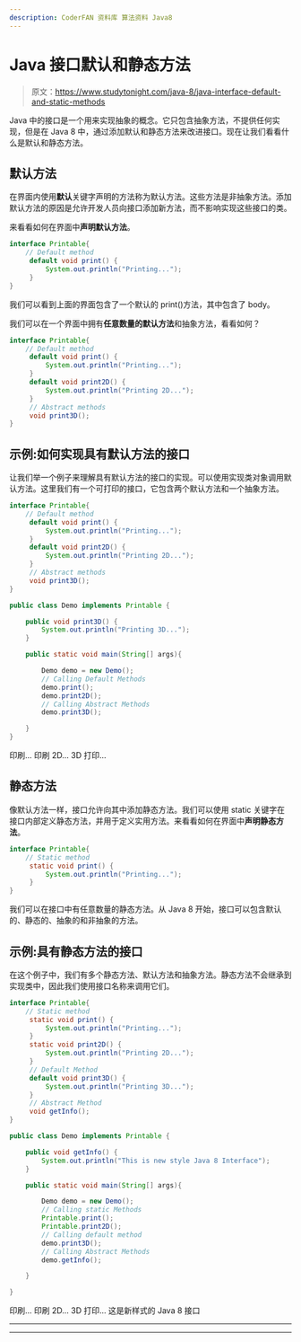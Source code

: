 ```yaml
---
description: CoderFAN 资料库 算法资料 Java8
---
```


# Java 接口默认和静态方法

> 原文：<https://www.studytonight.com/java-8/java-interface-default-and-static-methods>

Java 中的接口是一个用来实现抽象的概念。它只包含抽象方法，不提供任何实现，但是在 Java 8 中，通过添加默认和静态方法来改进接口。现在让我们看看什么是默认和静态方法。

## 默认方法

在界面内使用**默认**关键字声明的方法称为默认方法。这些方法是非抽象方法。添加默认方法的原因是允许开发人员向接口添加新方法，而不影响实现这些接口的类。

来看看如何在界面中**声明默认方法**。

```java
interface Printable{
	// Default method
	 default void print() {
		 System.out.println("Printing...");
	 }
}
```

我们可以看到上面的界面包含了一个默认的 print()方法，其中包含了 body。

我们可以在一个界面中拥有**任意数量的默认方法**和抽象方法，看看如何？

```java
interface Printable{
	// Default method
	 default void print() {
		 System.out.println("Printing...");
	 }
	 default void print2D() {
		 System.out.println("Printing 2D...");
	 }
	 // Abstract methods
	 void print3D();
}
```

## 示例:如何实现具有默认方法的接口

让我们举一个例子来理解具有默认方法的接口的实现。可以使用实现类对象调用默认方法。这里我们有一个可打印的接口，它包含两个默认方法和一个抽象方法。

```java
interface Printable{
	// Default method
	 default void print() {
		 System.out.println("Printing...");
	 }
	 default void print2D() {
		 System.out.println("Printing 2D...");
	 }
	 // Abstract methods
	 void print3D();
}

public class Demo implements Printable {

	public void print3D() {
		System.out.println("Printing 3D...");
	}

	public static void main(String[] args){  

		Demo demo = new Demo();
		// Calling Default Methods
		demo.print();
		demo.print2D();
		// Calling Abstract Methods
		demo.print3D();

	}
}
```

印刷...
印刷 2D...
3D 打印...

## 静态方法

像默认方法一样，接口允许向其中添加静态方法。我们可以使用 static 关键字在接口内部定义静态方法，并用于定义实用方法。来看看如何在界面中**声明静态方法**。

```java
interface Printable{
	// Static method
	 static void print() {
		 System.out.println("Printing...");
	 }
}
```

我们可以在接口中有任意数量的静态方法。从 Java 8 开始，接口可以包含默认的、静态的、抽象的和非抽象的方法。

## 示例:具有静态方法的接口

在这个例子中，我们有多个静态方法、默认方法和抽象方法。静态方法不会继承到实现类中，因此我们使用接口名称来调用它们。

```java
interface Printable{
	// Static method
	 static void print() {
		 System.out.println("Printing...");
	 }
	 static void print2D() {
		 System.out.println("Printing 2D...");
	 }
	 // Default Method
	 default void print3D() {
		 System.out.println("Printing 3D...");
	 }
	 // Abstract Method
	 void getInfo();
}

public class Demo implements Printable {

	public void getInfo() {
		System.out.println("This is new style Java 8 Interface");
	}

	public static void main(String[] args){  

		Demo demo = new Demo();
		// Calling static Methods
		Printable.print();
		Printable.print2D();
		// Calling default method
		demo.print3D();
		// Calling Abstract Methods
		demo.getInfo();

	}

}
```

印刷...
印刷 2D...
3D 打印...
这是新样式的 Java 8 接口

* * *

* * *